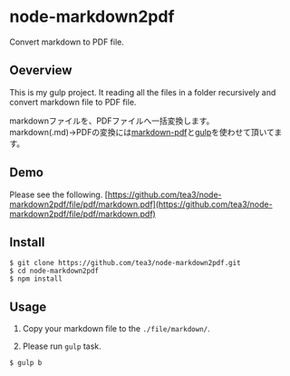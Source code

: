 # node-markdown2pdf

Convert markdown to PDF file.

## Oeverview

This is my gulp project. It reading all the files in a folder recursively and convert markdown file to PDF file.

markdownファイルを、PDFファイルへ一括変換します。markdown(.md)→PDFの変換には[markdown-pdf](https://www.npmjs.com/package/markdown-pdf)と[gulp](https://www.npmjs.com/package/gulp)を使わせて頂いてます。

## Demo

Please see the following.
[https://github.com/tea3/node-markdown2pdf/file/pdf/markdown.pdf](https://github.com/tea3/node-markdown2pdf/file/pdf/markdown.pdf)

## Install

```
$ git clone https://github.com/tea3/node-markdown2pdf.git
$ cd node-markdown2pdf
$ npm install
```

## Usage

1. Copy your markdown file to the `./file/markdown/`.

2. Please run `gulp` task.

```
$ gulp b
```
